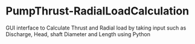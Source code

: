 # PumpThrust-RadialLoadCalculation
GUI interface to Calculate Thrust and Radial load by taking input such as Discharge, Head, shaft Diameter and Length using Python
